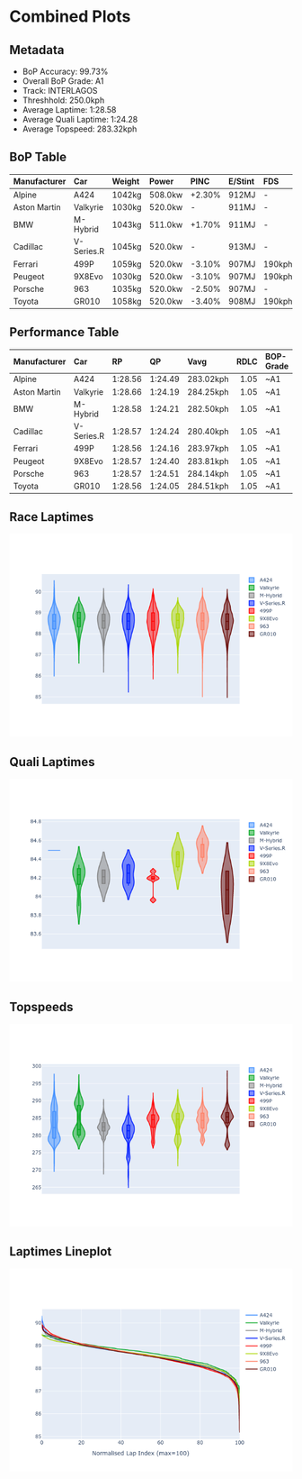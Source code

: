 # Combined Plots

## Metadata

- BoP Accuracy: 99.73%
- Overall BoP Grade: A1
- Track: INTERLAGOS
- Threshhold: 250.0kph
- Average Laptime: 1:28.58
- Average Quali Laptime: 1:24.28
- Average Topspeed: 283.32kph

## BoP Table
| Manufacturer   | Car        | Weight   | Power   | PINC   | E/Stint   | FDS    | RDP    | QDP    | TDP    |
|:---------------|:-----------|:---------|:--------|:-------|:----------|:-------|:-------|:-------|:-------|
| Alpine         | A424       | 1042kg   | 508.0kw | +2.30% | 912MJ     | -      | 51.64% | 59.31% | 26.80% |
| Aston Martin   | Valkyrie   | 1030kg   | 520.0kw | -      | 911MJ     | -      | 53.50% | 53.33% | 21.51% |
| BMW            | M-Hybrid   | 1043kg   | 511.0kw | +1.70% | 911MJ     | -      | 52.89% | 56.22% | 33.41% |
| Cadillac       | V-Series.R | 1045kg   | 520.0kw | -      | 913MJ     | -      | 48.63% | 60.80% | 19.01% |
| Ferrari        | 499P       | 1059kg   | 520.0kw | -3.10% | 907MJ     | 190kph | 51.38% | 44.98% | 9.83%  |
| Peugeot        | 9X8Evo     | 1030kg   | 520.0kw | -3.10% | 907MJ     | 190kph | 48.87% | 52.78% | 15.41% |
| Porsche        | 963        | 1035kg   | 520.0kw | -2.50% | 907MJ     | -      | 50.70% | 44.30% | 29.51% |
| Toyota         | GR010      | 1058kg   | 520.0kw | -3.40% | 908MJ     | 190kph | 51.09% | 52.71% | 11.46% |

## Performance Table
| Manufacturer   | Car        | RP      | QP      | Vavg      |   RDLC | BOP-Grade   | Match   |
|:---------------|:-----------|:--------|:--------|:----------|-------:|:------------|:--------|
| Alpine         | A424       | 1:28.56 | 1:24.49 | 283.02kph |   1.05 | ~A1         | 98.99%  |
| Aston Martin   | Valkyrie   | 1:28.66 | 1:24.19 | 284.25kph |   1.05 | ~A1         | 100.00% |
| BMW            | M-Hybrid   | 1:28.58 | 1:24.21 | 282.50kph |   1.05 | ~A1         | 99.81%  |
| Cadillac       | V-Series.R | 1:28.57 | 1:24.24 | 280.40kph |   1.05 | ~A1         | 99.68%  |
| Ferrari        | 499P       | 1:28.56 | 1:24.16 | 283.97kph |   1.05 | ~A1         | 99.74%  |
| Peugeot        | 9X8Evo     | 1:28.57 | 1:24.40 | 283.81kph |   1.05 | ~A1         | 100.00% |
| Porsche        | 963        | 1:28.57 | 1:24.51 | 284.14kph |   1.05 | ~A1         | 99.85%  |
| Toyota         | GR010      | 1:28.56 | 1:24.05 | 284.51kph |   1.05 | ~A1         | 99.76%  |

## Race Laptimes
![Race Laptimes](images/race_violin.png)

## Quali Laptimes
![Quali Laptimes](images/quali_violin.png)

## Topspeeds
![Topspeeds](images/topspeed_violin.png)

## Laptimes Lineplot
![Laptimes Lineplot](images/laptime_line.png)

